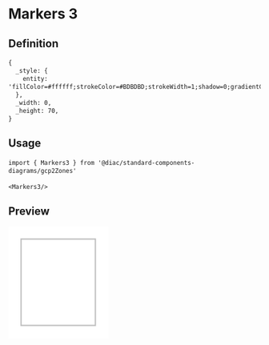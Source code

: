 # Markers 3

## Definition

```
{
  _style: { 
    entity: 'fillColor=#ffffff;strokeColor=#BDBDBD;strokeWidth=1;shadow=0;gradientColor=none;',
  },
  _width: 0,
  _height: 70,
}
```

## Usage

```
import { Markers3 } from '@diac/standard-components-diagrams/gcp2Zones'

<Markers3/>
```

## Preview

<img src="./markers-3.png" width="200"/>
